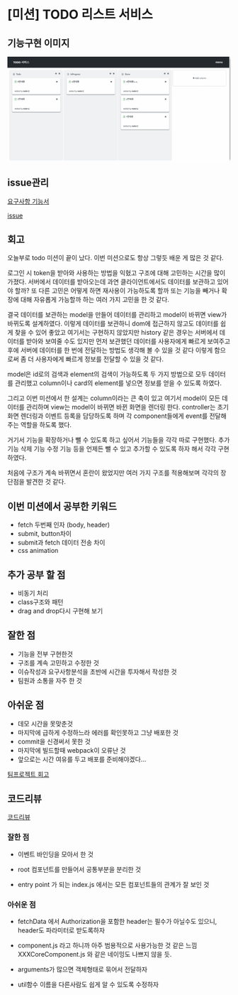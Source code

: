 # [미션] TODO 리스트 서비스

## 기능구현 이미지

![데모이미지](./image/todo.gif)


## issue관리

[요구사항 기능서](https://docs.google.com/spreadsheets/d/1eD8tuBxiQHYOtk7LWXB2ekjnvItjdt4UWi5ZC3x2kgk/edit#gid=0)

[issue](https://github.com/codesquad-member-2020/todo-12/issues?page=2&q=is%3Aissue+sort%3Aupdated-desc+is%3Aclosed)

## 회고

오늘부로 todo 미션이 끝이 났다. 이번 미션으로도 항상 그렇듯 배운 게 많은 것 같다.

로그인 시 token을 받아와 사용하는 방법을 익혔고
구조에 대해 고민하는 시간을 많이 가졌다.
서버에서 데이터를 받아오는데 과연 클라이언트에서도 데이터를 보관하고 있어야 할까?
또 다른 고민은 어떻게 하면 재사용이 가능하도록 할까
또는 기능을 빼거나 확장에 대해 자유롭게 가능할까 하는 여러 가지 고민을 한 것 같다.

결국 데이터를 보관하는 model을 만들어 데이터를 관리하고 model이 바뀌면 view가 바뀌도록 설계하였다. 이렇게 데이터를 보관하니 dom에 접근하지 않고도 데이터를 쉽게 찾을 수 있어 좋았고 여기서는 구현하지 않았지만 history 같은 경우는 서버에서 데이터를 받아와 보여줄 수도 있지만 먼저 보관했던 데이터를 사용자에게 빠르게 보여주고 후에 서버에 데이터를 한 번에 전달하는 방법도 생각해 볼 수 있을 것 같다 이렇게 함으로써 좀 더 사용자에게 빠르게 정보를 전달할 수 있을 것 같다.

model은 id로의 검색과 element의 검색이 가능하도록 두 가지 방법으로 모두 데이터를 관리했고 column이나 card의 element를 넣으면 정보를 얻을 수 있도록 하였다.

그리고 이번 미션에서 한 설계는 column이라는 큰 축이 있고 여기서 model이 모든 데이터를 관리하며 view는 model이 바뀌면 바뀐 화면을 렌더링 한다. controller는 초기 화면 렌더링과 이벤트 등록을 담당하도록 하며 각 component들에게 event를 전달해 주는 역할을 하도록 했다.

거기서 기능을 확장하거나 뺄 수 있도록 하고 싶어서 기능들을 각각 따로 구현했다. 추가 기능 삭제 기능 수정 기능 등을 언제든 뺄 수 있고 추가할 수 있도록 하자 해서 각각 구현하였다.

처음에 구조가 계속 바뀌면서 혼란이 왔었지만 여러 가지 구조를 적용해보며 각각의 장단점을 발견한 것 같다.

## 이번 미션에서 공부한 키워드
- fetch 두번째 인자 (body, header)
- submit, button차이
- submit과 fetch 데이터 전송 차이
- css animation

## 추가 공부 할 점
- 비동기 처리
- class구조와 패턴
- drag and drop다시 구현해 보기

## 잘한 점
- 기능을 전부 구현한것
- 구조를 계속 고민하고 수정한 것
- 이슈작성과 요구사항분석을 초반에 시간을 투자해서 작성한 것
- 팀원과 소통을 자주 한 것

## 아쉬운 점
- 데모 시간을 못맞춘것
- 마지막에 급하게 수정하느라 에러를 확인못하고 그냥 배포한 것
- commit을 신경써서 못한 것
- 마지막에 빌드할때 webpack이 오류난 것
- 앞으로는 시간 여유를 두고 배포를 준비해야겠다...



[팀프로젝트 회고](https://docs.google.com/spreadsheets/d/1fJFNi1TQ0JLXc9f8Ty3dngoTvGK8dPKeVfhXwNd2_8k/edit#gid=1950847730)

## 코드리뷰
[코드리뷰](https://github.com/codesquad-member-2020/todo-12/pull/75)

### 잘한 점
- 이벤트 바인딩을 모아서 한 것
  
- root 컴포넌트를 만들어서 공통부분을 분리한 것
  
- entry point 가 되는 index.js 에서는 모든 컴포넌트들의 관계가 잘 보인 것
  

### 아쉬운 점

- fetchData 에서 Authorization을 포함한 header는 필수가 아닐수도 있으니,
header도 파라미터로 받도록하자

- component.js 라고 하니까 아주 범용적으로 사용가능한 것 같은 느낌
XXXCoreComponent.js 와 같은 네이밍도 나쁘지 않을 듯.

- arguments가 많으면 객체형태로 묶어서 전달하자

- util함수 이름을 다른사람도 쉽게 알 수 있도록 수정하자

  

